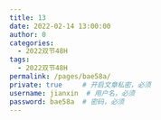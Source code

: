 ```yaml
---
title: 13
date: 2022-02-14 13:00:00
author: 0
categories: 
  - 2022双节48H
tags: 
  - 2022双节48H
permalink: /pages/bae58a/
private: true     # 开启文章私密，必须
username: jianxin  # 用户名，必须
password: bae58a  # 密码，必须
---
```


